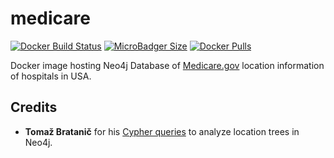 # medicare
[![Docker Build Status](https://img.shields.io/docker/build/syedhassaanahmed/neo4j-medicare.svg?logo=docker)](https://hub.docker.com/r/syedhassaanahmed/neo4j-medicare/builds/) [![MicroBadger Size](https://img.shields.io/microbadger/image-size/syedhassaanahmed/neo4j-medicare.svg?logo=docker)](https://hub.docker.com/r/syedhassaanahmed/neo4j-medicare/tags/) [![Docker Pulls](https://img.shields.io/docker/pulls/syedhassaanahmed/neo4j-medicare.svg?logo=docker)](https://hub.docker.com/r/syedhassaanahmed/neo4j-medicare/)

Docker image hosting Neo4j Database of [Medicare.gov](https://data.medicare.gov/data/hospital-compare) location information of hospitals in USA.

## Credits
- **Tomaž Bratanič** for his [Cypher queries](https://tbgraph.wordpress.com/2017/04/01/neo4j-location-trees/) to analyze location trees in Neo4j.